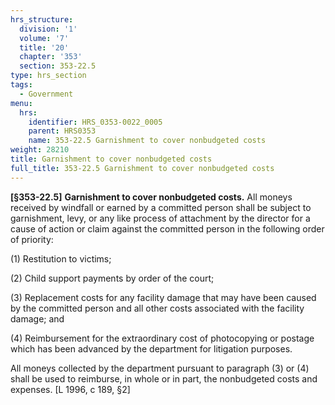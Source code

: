 ```yaml
---
hrs_structure:
  division: '1'
  volume: '7'
  title: '20'
  chapter: '353'
  section: 353-22.5
type: hrs_section
tags:
  - Government
menu:
  hrs:
    identifier: HRS_0353-0022_0005
    parent: HRS0353
    name: 353-22.5 Garnishment to cover nonbudgeted costs
weight: 28210
title: Garnishment to cover nonbudgeted costs
full_title: 353-22.5 Garnishment to cover nonbudgeted costs
---
```

**[§353-22.5]** **Garnishment to cover nonbudgeted costs.** All moneys received by windfall or earned by a committed person shall be subject to garnishment, levy, or any like process of attachment by the director for a cause of action or claim against the committed person in the following order of priority:

(1) Restitution to victims;

(2) Child support payments by order of the court;

(3) Replacement costs for any facility damage that may have been caused by the committed person and all other costs associated with the facility damage; and

(4) Reimbursement for the extraordinary cost of photocopying or postage which has been advanced by the department for litigation purposes.

All moneys collected by the department pursuant to paragraph (3) or (4) shall be used to reimburse, in whole or in part, the nonbudgeted costs and expenses. [L 1996, c 189, §2]
